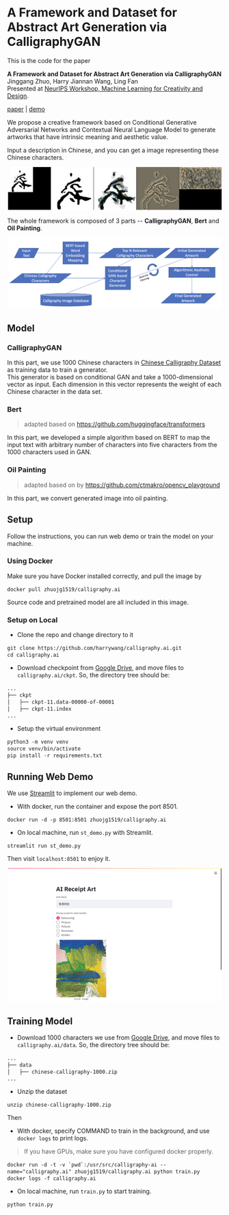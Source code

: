 # A Framework and Dataset for Abstract Art Generation via CalligraphyGAN  

This is the code for the paper

**A Framework and Dataset for Abstract Art Generation via CalligraphyGAN**  
Jinggang Zhuo, Harry Jiannan Wang, Ling Fan  
Presented at [NeurIPS Workshop, Machine Learning for Creativity and Design](https://neurips2020creativity.github.io/).  

[paper]() | [demo](http://54.223.165.220:8501)  

We propose a creative framework based on Conditional Generative Adversarial Networks and Contextual Neural Language Model to generate artworks that have intrinsic meaning and aesthetic value.

Input a description in Chinese, and you can get a image representing these Chinese characters.  

<div align=center><img width="500" src="images/1579404347-final.jpg" /></div>

The whole framework is composed of 3 parts -- **CalligraphyGAN**, **Bert** and **Oil Painting**.  

<div align=center><img width="500" src="images/framework.png" /></div>

## Model

### CalligraphyGAN  

In this part, we use 1000 Chinese characters in [Chinese Calligraphy Dataset](https://github.com/zhuojg/chinese-calligraphy-dataset)
 as training data to train a generator.  
This generator is based on conditional GAN and take a 1000-dimensional vector as input. Each dimension in this 
vector represents the weight of each Chinese character in the data set.

### Bert  

>adapted based on https://github.com/huggingface/transformers  

In this part, we developed a simple algorithm based on BERT to map the input text with arbitrary number of characters into five characters from the 1000 characters used in GAN.

### Oil Painting  

>adapted based on by https://github.com/ctmakro/opencv_playground  

In this part, we convert generated image into oil painting.  

## Setup  

Follow the instructions, you can run web demo or train the model on your machine.  

### Using Docker  

Make sure you have Docker installed correctly, and pull the image by
```shell
docker pull zhuojg1519/calligraphy.ai
```
Source code and pretrained model are all included in this image.

### Setup on Local  

- Clone the repo and change directory to it

```shell
git clone https://github.com/harrywang/calligraphy.ai.git
cd calligraphy.ai
```

- Download checkpoint from [Google Drive](https://drive.google.com/drive/folders/1p7rDUKU_43WbdoKSE5iRKf2decnWTt-B?usp=sharing), 
and move files to `calligraphy.ai/ckpt`. So, the directory tree should be:  
```shell
...
├── ckpt
│   ├── ckpt-11.data-00000-of-00001
│   ├── ckpt-11.index
...
```

- Setup the virtual environment  
```shell
python3 -m venv venv
source venv/bin/activate
pip install -r requirements.txt
```

## Running Web Demo  

We use [Streamlit](https://www.streamlit.io/) to implement our web demo.  

- With docker, run the container and expose the port 8501.  

```shell
docker run -d -p 8501:8501 zhuojg1519/calligraphy.ai
```

- On local machine, run `st_demo.py` with Streamlit.  

```shell
streamlit run st_demo.py
```

Then visit `localhost:8501` to enjoy it.

<div align=center><img width="500" src="images/web_demo.png" /></div>

## Training Model

- Download 1000 characters we use from [Google Drive](https://drive.google.com/file/d/14xsoRphUO3YSFz6IwD8IKyeCfYNwonf8/view?usp=sharing),
and move files to `calligraphy.ai/data`. So, the directory tree should be:  
```shell
...
├── data
│   ├── chinese-calligraphy-1000.zip
...
```

- Unzip the dataset
```shell
unzip chinese-calligraphy-1000.zip
```

Then

- With docker, specify COMMAND to train in the background, and use `docker logs` to print logs.  

> If you have GPUs, make sure you have configured docker properly.  

```shell
docker run -d -t -v `pwd`:/usr/src/calligraphy-ai --name="calligraphy.ai" zhuojg1519/calligraphy.ai python train.py
docker logs -f calligraphy.ai
```

- On local machine, run `train.py` to start training.  
```shell
python train.py
```

